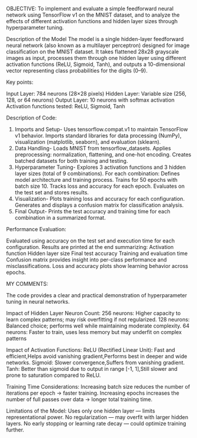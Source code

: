 OBJECTIVE:
To implement and evaluate a simple feedforward neural network using TensorFlow v1 on the MNIST dataset, and to analyze the effects of different activation functions and hidden layer sizes through hyperparameter tuning.

Description of the Model
The model is a single hidden-layer feedforward neural network (also known as a multilayer perceptron) designed for image classification on the MNIST dataset. It takes flattened 28x28 grayscale images as input, processes them through one hidden layer using different activation functions (ReLU, Sigmoid, Tanh), and outputs a 10-dimensional vector representing class probabilities for the digits (0–9).


Key points:

Input Layer: 784 neurons (28×28 pixels)
Hidden Layer: Variable size (256, 128, or 64 neurons)
Output Layer: 10 neurons with softmax activation
Activation functions tested: ReLU, Sigmoid, Tanh



Description of Code:


1. Imports and Setup-
Uses tensorflow.compat.v1 to maintain TensorFlow v1 behavior.
Imports standard libraries for data processing (NumPy), visualization (matplotlib, seaborn), and evaluation (sklearn).
2. Data Handling-
Loads MNIST from tensorflow_datasets.
Applies preprocessing: normalization, flattening, and one-hot encoding.
Creates batched datasets for both training and testing.
3. Hyperparameter Tuning-
Explores 3 activation functions and 3 hidden layer sizes (total of 9 combinations).
For each combination:
Defines model architecture and training process.
Trains for 50 epochs with batch size 10.
Tracks loss and accuracy for each epoch.
Evaluates on the test set and stores results.
4. Visualization-
Plots training loss and accuracy for each configuration.
Generates and displays a confusion matrix for classification analysis.
5. Final Output-
Prints the test accuracy and training time for each combination in a summarized format.


Performance Evaluation:

Evaluated using accuracy on the test set and execution time for each configuration.
Results are printed at the end summarizing:
Activation function
Hidden layer size
Final test accuracy
Training and evaluation time
Confusion matrix provides insight into per-class performance and misclassifications.
Loss and accuracy plots show learning behavior across epochs.


MY COMMENTS:


The code provides a clear and practical demonstration of hyperparameter tuning in neural networks.

Impact of Hidden Layer Neuron Count:
256 neurons: Higher capacity to learn complex patterns; may risk overfitting if not regularized.
128 neurons: Balanced choice; performs well while maintaining moderate complexity.
64 neurons: Faster to train, uses less memory but may underfit on complex patterns

Impact of Activation Functions:
ReLU (Rectified Linear Unit): Fast and efficient,Helps avoid vanishing gradient,Performs best in deeper and wide networks.
Sigmoid: Slower convergence,Suffers from vanishing gradient.
Tanh: Better than sigmoid due to output in range [-1, 1],Still slower and prone to saturation compared to ReLU.


Training Time Considerations:
Increasing batch size reduces the number of iterations per epoch → faster training.
Increasing epochs increases the number of full passes over data → longer total training time.

Limitations of the Model:
Uses only one hidden layer — limits representational power.
No regularization — may overfit with larger hidden layers.
No early stopping or learning rate decay — could optimize training further.